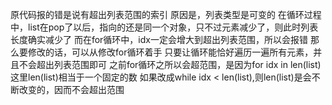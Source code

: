 原代码报的错是说有超出列表范围的索引
原因是，列表类型是可变的
在循环过程中，list在pop了以后，指向的还是同一个对象，只不过元素减少了，则此时列表长度确实减少了
而在for循环中，idx一定会增大到超出列表范围，所以会报错
那么要修改的话，可以从修改for循环着手
只要让循环能恰好遍历一遍所有元素，并且不会超出列表范围即可
之前for循环之所以会超范围，是因为for idx in len(list) 这里len(list)相当于一个固定的数
如果改成while idx < len(list),则len(list)是会不断改变的，因而不会超出范围